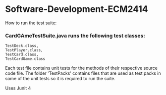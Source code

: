 # Software-Development-ECM2414

How to run the test suite:

### CardGAmeTestSuite.java runs the following test classes: 
    TestDeck.class,
    TestPlayer.class,
    TestCard.class,
    TestCardGame.class

Each test file contains unit tests for the methods of their respective source code file.
The folder 'TestPacks' contains files that are used as test packs in some of the unit tests so it is required to run the suite.

Uses Junit 4